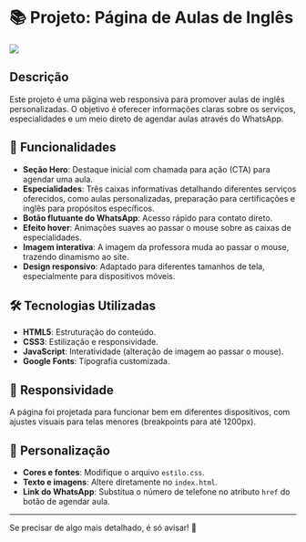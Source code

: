 # 📚 Projeto: Página de Aulas de Inglês
![](https://github.com/shirlyalima/Site-Comercial---aulas-de-ingl-s/blob/fe478825a1c504ba84e09940aad388c127360ba6/exemplo%20do%20projeto.gif)

## Descrição

Este projeto é uma página web responsiva para promover aulas de inglês personalizadas. O objetivo é oferecer informações claras sobre os serviços, especialidades e um meio direto de agendar aulas através do WhatsApp.

## 🚀 Funcionalidades

- **Seção Hero**: Destaque inicial com chamada para ação (CTA) para agendar uma aula.
- **Especialidades**: Três caixas informativas detalhando diferentes serviços oferecidos, como aulas personalizadas, preparação para certificações e inglês para propósitos específicos.
- **Botão flutuante do WhatsApp**: Acesso rápido para contato direto.
- **Efeito hover**: Animações suaves ao passar o mouse sobre as caixas de especialidades.
- **Imagem interativa**: A imagem da professora muda ao passar o mouse, trazendo dinamismo ao site.
- **Design responsivo**: Adaptado para diferentes tamanhos de tela, especialmente para dispositivos móveis.

## 🛠️ Tecnologias Utilizadas

- **HTML5**: Estruturação do conteúdo.
- **CSS3**: Estilização e responsividade.
- **JavaScript**: Interatividade (alteração de imagem ao passar o mouse).
- **Google Fonts**: Tipografia customizada.

## 📱 Responsividade

A página foi projetada para funcionar bem em diferentes dispositivos, com ajustes visuais para telas menores (breakpoints para até 1200px).

## 🎨 Personalização

- **Cores e fontes**: Modifique o arquivo `estilo.css`.
- **Texto e imagens**: Altere diretamente no `index.html`.
- **Link do WhatsApp**: Substitua o número de telefone no atributo `href` do botão de agendar aula.
---

Se precisar de algo mais detalhado, é só avisar! 🚀


